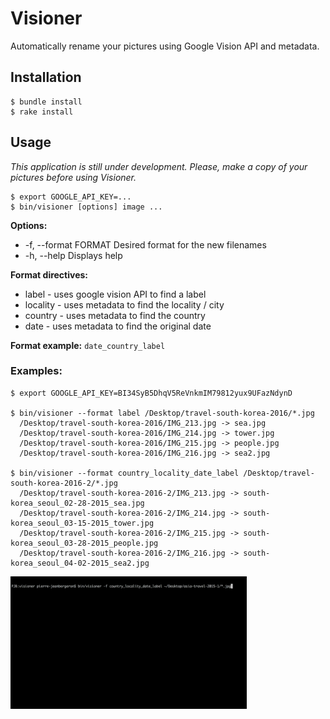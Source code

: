 # Visioner

Automatically rename your pictures using Google Vision API and metadata.

## Installation

    $ bundle install
    $ rake install

## Usage

*This application is still under development. Please, make a copy of your pictures before using Visioner.*

    $ export GOOGLE_API_KEY=...
    $ bin/visioner [options] image ...

**Options:**

- -f, --format FORMAT              Desired format for the new filenames
- -h, --help                       Displays help

**Format directives:**

- label - uses google vision API to find a label
- locality - uses metadata to find the locality / city
- country - uses metadata to find the country
- date - uses metadata to find the original date
   
**Format example:** `date_country_label`

### Examples:

    $ export GOOGLE_API_KEY=BI34SyB5DhqV5ReVnkmIM79812yux9UFazNdynD

    $ bin/visioner --format label /Desktop/travel-south-korea-2016/*.jpg
      /Desktop/travel-south-korea-2016/IMG_213.jpg -> sea.jpg
      /Desktop/travel-south-korea-2016/IMG_214.jpg -> tower.jpg
      /Desktop/travel-south-korea-2016/IMG_215.jpg -> people.jpg
      /Desktop/travel-south-korea-2016/IMG_216.jpg -> sea2.jpg

    $ bin/visioner --format country_locality_date_label /Desktop/travel-south-korea-2016-2/*.jpg
      /Desktop/travel-south-korea-2016-2/IMG_213.jpg -> south-korea_seoul_02-28-2015_sea.jpg
      /Desktop/travel-south-korea-2016-2/IMG_214.jpg -> south-korea_seoul_03-15-2015_tower.jpg
      /Desktop/travel-south-korea-2016-2/IMG_215.jpg -> south-korea_seoul_03-28-2015_people.jpg
      /Desktop/travel-south-korea-2016-2/IMG_216.jpg -> south-korea_seoul_04-02-2015_sea2.jpg

<img src="demo.gif" width="75%">
